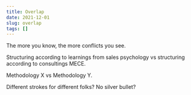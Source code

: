 ```yaml
---
title: Overlap
date: 2021-12-01
slug: overlap
tags: []
---
```


The more you know, the more conflicts you see.

Structuring according to learnings from sales psychology vs structuring according to consultings MECE.

Methodology X vs Methodology Y.

Different strokes for different folks? No silver bullet?


